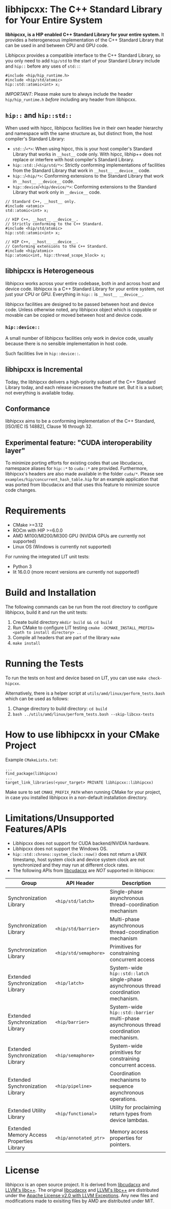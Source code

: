 <!-- MIT License
  -- 
  -- Modifications Copyright (c) 2024 Advanced Micro Devices, Inc.
  -- 
  -- Permission is hereby granted, free of charge, to any person obtaining a copy
  -- of this software and associated documentation files (the "Software"), to deal
  -- in the Software without restriction, including without limitation the rights
  -- to use, copy, modify, merge, publish, distribute, sublicense, and/or sell
  -- copies of the Software, and to permit persons to whom the Software is
  -- furnished to do so, subject to the following conditions:
  -- 
  -- The above copyright notice and this permission notice shall be included in all
  -- copies or substantial portions of the Software.
  -- 
  -- THE SOFTWARE IS PROVIDED "AS IS", WITHOUT WARRANTY OF ANY KIND, EXPRESS OR
  -- IMPLIED, INCLUDING BUT NOT LIMITED TO THE WARRANTIES OF MERCHANTABILITY,
  -- FITNESS FOR A PARTICULAR PURPOSE AND NONINFRINGEMENT. IN NO EVENT SHALL THE
  -- AUTHORS OR COPYRIGHT HOLDERS BE LIABLE FOR ANY CLAIM, DAMAGES OR OTHER
  -- LIABILITY, WHETHER IN AN ACTION OF CONTRACT, TORT OR OTHERWISE, ARISING FROM,
  -- OUT OF OR IN CONNECTION WITH THE SOFTWARE OR THE USE OR OTHER DEALINGS IN THE
  -- SOFTWARE.
  -->


# libhipcxx: The C++ Standard Library for Your Entire System

**libhipcxx, is a HIP enabled C++ Standard Library for your entire system.**
It provides a heterogeneous implementation of the C++ Standard Library that
can be used in and between CPU and GPU code.

Libhipcxx provides a compatible interface to the C++ Standard Library, so you only need to add `hip/std` to the start of your Standard Library
include and `hip::` before any uses of `std::`:

```hip
#include <hip/hip_runtime.h>
#include <hip/std/atomic>
hip::std::atomic<int> x;
```

*IMPORTANT*: Please make sure to always include the header `hip/hip_runtime.h` *before* including any header from libhipcxx.

## `hip::` and `hip::std::`

When used with hipcc, libhipcxx facilities live in their own
  header hierarchy and namespace with the same structure as, but distinct from,
  the host compiler's Standard Library:

* `std::`/`<*>`: When using hipcc, this is your host compiler's Standard Library
      that works in `__host__` code only.
    With hipcc, libhip++ does not replace or interfere with host compiler's
      Standard Library.
* `hip::std::`/`<hip/std/*>`: Strictly conforming implementations of
      facilities from the Standard Library that work in `__host__ __device__`
      code.
* `hip::`/`<hip/*>`: Conforming extensions to the Standard Library that
      work in `__host__ __device__` code.
* `hip::device`/`<hip/device/*>`: Conforming extensions to the Standard
      Library that work only in `__device__` code.

```hip
// Standard C++, __host__ only.
#include <atomic>
std::atomic<int> x;

// HIP C++, __host__ __device__.
// Strictly conforming to the C++ Standard.
#include <hip/std/atomic>
hip::std::atomic<int> x;

// HIP C++, __host__ __device__.
// Conforming extensions to the C++ Standard.
#include <hip/atomic>
hip::atomic<int, hip::thread_scope_block> x;
```

## libhipcxx is Heterogeneous

libhipcxx works across your entire codebase, both in and
  across host and device code.
libhipcxx is a C++ Standard Library for your entire system, not just your CPU or
  GPU.
Everything in `hip::` is `__host__ __device__`.

libhipcxx facilities are designed to be passed between host and device code.
Unless otherwise noted, any libhipcxx object which is copyable or movable can be
  copied or moved between host and device code.

### `hip::device::`

A small number of libhipcxx facilities only work in device code, usually because
  there is no sensible implementation in host code.

Such facilities live in `hip::device::`.

## libhipcxx is Incremental

Today, the libhipcxx delivers a high-priority subset of the
  C++ Standard Library today, and each release increases the feature set.
But it is a subset; not everything is available today.

## Conformance

libhipcxx aims to be a conforming implementation of the
  C++ Standard, [ISO/IEC IS 14882], Clause 16 through 32.

## Experimental feature: "CUDA interoperability layer"

To minimize porting efforts for existing codes that use libcudacxx, 
namespace aliases for `hip::*` to `cuda::*` are provided. 
Furthermore, libhipcxx's headers are also made available in the folder
`cuda/*`.
Please see `examples/hip/concurrent_hash_table.hip` for an
example application that was ported from libcudacxx and that uses
this feature to minimize source code changes. 

# Requirements 
- CMake >=3.12
- ROCm with HIP >=6.0.0 
- AMD MI100/MI200/MI300 GPU (NVIDIA GPUs are currently not supported)
- Linux OS (Windows is currently not supported)

For running the integrated LIT unit tests:
- Python 3
- lit 16.0.0 (more recent versions are currently not supported!)

# Build and Installation

The following commands can be run from the root directory to configure libhipcxx, build it and run the unit tests:

1) Create build directory
`mkdir build && cd build`
2) Run CMake to configure LIT testing
`cmake -DCMAKE_INSTALL_PREFIX=<path to install directory> ..`
3) Compile all headers that are part of the library
`make`
4) `make install`

# Running the Tests
To run the tests on host and device based on LIT, you can use
`make check-hipcxx`.

Alternatively, there is a helper script at `utils/amd/linux/perform_tests.bash` which can be used as follows:
1) Change directory to build directory: `cd build`
2) `bash ../utils/amd/linux/perform_tests.bash --skip-libcxx-tests`

# How to use libhipcxx in your CMake Project

Example `CMakeLists.txt`:
```
...
find_package(libhipcxx)
...
target_link_libraries(<your_target> PRIVATE libhipcxx::libhipcxx)
```
Make sure to set `CMAKE_PREFIX_PATH` when running CMake for your project, in case you installed libhipcxx in a non-default installation directory.

# Limitations/Unsupported Features/APIs
- Libhipcxx does not support for CUDA backend/NVIDIA hardware.
- Libhipcxx does not support the Windows OS.
- `hip::std::chrono::system_clock::now()` does not return a UNIX timestamp, host system clock and device system clock are not synchronized and they may run at different clock rates.
- The following APIs from [libcudacxx] are *NOT* supported in libhipcxx:

| Group                   | API Header                 | Description                                             |
| ----------------------- | -------------------------  | ------------------------------------------------------- |
| Synchronization Library | `<hip/std/latch>`       | Single-phase asynchronous thread-coordination mechanism |
| Synchronization Library | `<hip/std/barrier>`      | Multi-phase asynchronous thread-coordination mechanism  | 
| Synchronization Library | `<hip/std/semaphore>`    | Primitives for constraining concurrent access           |
| Extended Synchronization Library | `<hip/latch>`    | System-wide `hip::std::latch` single-phase asynchronous thread coordination mechanism.|
| Extended Synchronization Library | `<hip/barrier>`    | System-wide `hip::std::barrier` multi-phase asynchronous thread coordination mechanism.|
| Extended Synchronization Library | `<hip/semaphore>`    | System-wide primitives for constraining concurrent access.|
| Extended Synchronization Library | `<hip/pipeline>`    |  Coordination mechanisms to sequence asynchronous operations.|
| Extended Utility Library  | `<hip/functional>`         | Utility for proclaiming return types from device lambdas. |
| Extended Memory Access Properties Library  | `<hip/annotated_ptr>`         | Memory access properties for pointers. |

# License

libhipcxx is an open source project. It is derived from [libcudacxx] 
and [LLVM's libc++]. The original [libcudacxx] and [LLVM's libc++] are distributed under the [Apache License v2.0 with LLVM Exceptions]. Any new files and modifications made to exisiting files by AMD are distributed under MIT.

[libcudacxx]: https://github.com/nvidia/libcudacxx
[LLVM's libc++]: https://libcxx.llvm.org
[Apache License v2.0 with LLVM Exceptions]: https://llvm.org/LICENSE.txt